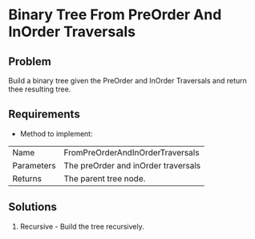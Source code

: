 # Binary Tree From PreOrder And InOrder Traversals

## Problem
Build a binary tree given the PreOrder and InOrder Traversals and return
thee resulting tree.

## Requirements

- Method to implement:  

|            |                                                               |
|------------|---------------------------------------------------------------|
| Name       | FromPreOrderAndInOrderTraversals                              |
| Parameters | The preOrder and inOrder traversals                           |
| Returns    | The parent tree node.                                         |

## Solutions
1. Recursive - Build the tree recursively.
